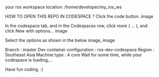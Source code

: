your ros workspace location:
/home/developer/my_ros_ws

HOW TO OPEN THIS REPO IN CODESPACE ?
Click the code button. image

In the codespace tab, and in the Codespaces row, click more ( ... ), and click New with options... image

Select the options as shown in the below image, image

Branch : master
Dev container configuration : ros-dev-codespace
Region : Southeast Asia
Machine type : 4 core
Wait for some time, while your codespace is loading,...

Have fun coding. :)
